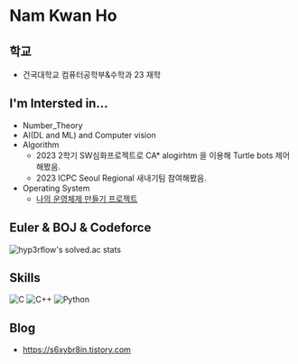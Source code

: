 # Nam Kwan Ho

## 학교
- 건국대학교 컴퓨터공학부&수학과 23 재학

## I'm Intersted in...
- Number_Theory
- AI(DL and ML) and Computer vision
- Algorithm
  - 2023 2학기 SW심화프로젝트로 CA* alogirhtm 을 이용해 Turtle bots 제어해봤음.
  - 2023 ICPC Seoul Regional 새내기팀 참여해봤음. 
- Operating System
  - [나의 운영체제 만들기 프로젝트](https://github.com/s6xybr8in/OS_250622)

## Euler & BOJ & Codeforce
<!-- [![Solved.ac Profile](http://mazassumnida.wtf/api/v2/generate_badge?boj=s6xybr8in)](https://solved.ac/s6xybr8in/) -->
<!-- ![mazandi profile](http://mazandi.herokuapp.com/api?handle=motsuni04&theme=warm) -->
![hyp3rflow's solved.ac stats](https://github-readme-solvedac.hyp3rflow.vercel.app/api/?handle=s6xybr8in)
## Skills
![C](https://img.shields.io/badge/C-A8B9CC.svg?&style=for-the-badge&logo=C&logoColor=white)
![C++](https://img.shields.io/badge/C++-00599C.svg?&style=for-the-badge&logo=Cplusplus&logoColor=white)
![Python](https://img.shields.io/badge/Python-3776AB.svg?&style=for-the-badge&logo=Python&logoColor=white)
<!--![Java](https://img.shields.io/badge/Java-007396.svg?&style=for-the-badge&logo=Java&logoColor=white)-->

## Blog
- https://s6xybr8in.tistory.com


